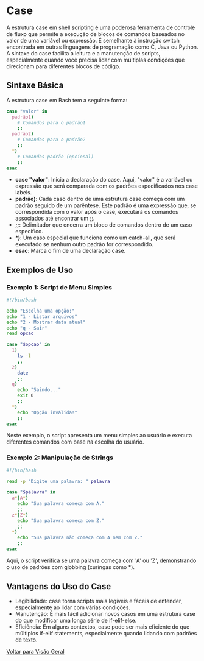 # Case

A estrutura case em shell scripting é uma poderosa ferramenta de controle de fluxo que permite a execução de blocos de comandos baseados no valor de uma variável ou expressão. É semelhante à instrução switch encontrada em outras linguagens de programação como C, Java ou Python. A sintaxe do case facilita a leitura e a manutenção de scripts, especialmente quando você precisa lidar com múltiplas condições que direcionam para diferentes blocos de código.

## Sintaxe Básica
A estrutura case em Bash tem a seguinte forma:

```bash
case "valor" in
  padrão1)
    # Comandos para o padrão1
    ;;
  padrão2)
    # Comandos para o padrão2
    ;;
  *)
    # Comandos padrão (opcional)
    ;;
esac
```

- **case "valor"**: Inicia a declaração do case. Aqui, "valor" é a variável ou expressão que será comparada com os padrões especificados nos case labels.
- **padrão)**: Cada caso dentro de uma estrutura case começa com um padrão seguido de um parêntese. Este padrão é uma expressão que, se correspondida com o valor após o case, executará os comandos associados até encontrar um ;;.
- **;;**: Delimitador que encerra um bloco de comandos dentro de um caso específico.
- ***)**: Um caso especial que funciona como um catch-all, que será executado se nenhum outro padrão for correspondido.
- **esac**: Marca o fim de uma declaração case.

## Exemplos de Uso

### Exemplo 1: Script de Menu Simples
```bash
#!/bin/bash

echo "Escolha uma opção:"
echo "1 - Listar arquivos"
echo "2 - Mostrar data atual"
echo "q - Sair"
read opcao

case "$opcao" in
  1)
    ls -l
    ;;
  2)
    date
    ;;
  q)
    echo "Saindo..."
    exit 0
    ;;
  *)
    echo "Opção inválida!"
    ;;
esac
```

Neste exemplo, o script apresenta um menu simples ao usuário e executa diferentes comandos com base na escolha do usuário.

### Exemplo 2: Manipulação de Strings
```bash
#!/bin/bash

read -p "Digite uma palavra: " palavra

case "$palavra" in
  a*|A*)
    echo "Sua palavra começa com A."
    ;;
  z*|Z*)
    echo "Sua palavra começa com Z."
    ;;
  *)
    echo "Sua palavra não começa com A nem com Z."
    ;;
esac
```

Aqui, o script verifica se uma palavra começa com 'A' ou 'Z', demonstrando o uso de padrões com globbing (curingas como *).

## Vantagens do Uso do Case
- Legibilidade: case torna scripts mais legíveis e fáceis de entender, especialmente ao lidar com várias condições.
- Manutenção: É mais fácil adicionar novos casos em uma estrutura case do que modificar uma longa série de if-elif-else.
- Eficiência: Em alguns contextos, case pode ser mais eficiente do que múltiplos if-elif statements, especialmente quando lidando com padrões de texto.

[Voltar para Visão Geral](../visao_geral.md)